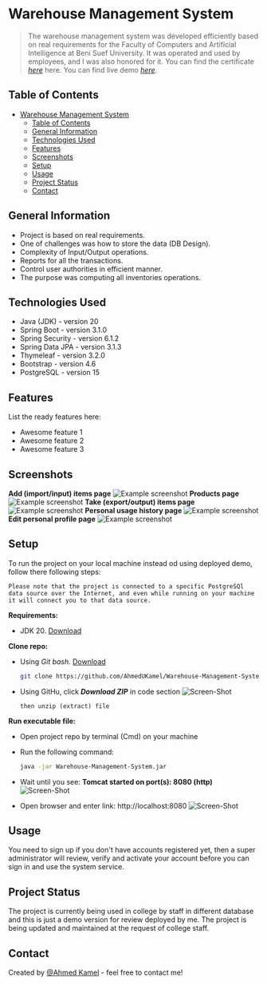 # Warehouse Management System

> The warehouse management system was developed efficiently based on real requirements for the Faculty of Computers and Artificial Intelligence at Beni Suef University. It was operated and used by employees, and I was also honored for it. You can find the certificate [_here_](https://drive.google.com/file/d/1hOsa_Oldt_3F0dqRW2heht0HDU-Zij_W/view?usp=drivesdk) here. You can find live demo [_here_](https://warehouse-management-system-demo.onrender.com).

## Table of Contents

- [Warehouse Management System](#warehouse-management-system)
  - [Table of Contents](#table-of-contents)
  - [General Information](#general-information)
  - [Technologies Used](#technologies-used)
  - [Features](#features)
  - [Screenshots](#screenshots)
  - [Setup](#setup)
  - [Usage](#usage)
  - [Project Status](#project-status)
  - [Contact](#contact)

## General Information

- Project is based on real requirements.
- One of challenges was how to store the data (DB Design).
- Complexity of Input/Output operations.
- Reports for all the transactions.
- Control user authorities in efficient manner.
- The purpose was computing all inventories operations.

## Technologies Used

- Java (JDK) - version 20
- Spring Boot - version 3.1.0
- Spring Security - version 6.1.2
- Spring Data JPA - version 3.1.3
- Thymeleaf - version 3.2.0
- Bootstrap - version 4.6
- PostgreSQL - version 15

## Features

List the ready features here:

- Awesome feature 1
- Awesome feature 2
- Awesome feature 3

## Screenshots

**Add (import/input) items page**
![Example screenshot](/images/1.png)
**Products page**
![Example screenshot](/images/2.png)
**Take (export/output) items page**
![Example screenshot](/images/3.png)
**Personal usage history page**
![Example screenshot](/images/4.png)
**Edit personal profile page**
![Example screenshot](/images/5.png)

## Setup

To run the project on your local machine instead od using deployed demo, follow there following steps:

`Please note that the project is connected to a specific PostgreSQl data source over the Internet, and even while running on your machine it will connect you to that data source.`

**Requirements:**

- JDK 20. [Download](https://www.oracle.com/java/technologies/downloads/)

**Clone repo:**

- Using _Git bash_. [Download](https://git-scm.com/downloads)

  ```bash
  git clone https://github.com/AhmedUKamel/Warehouse-Management-System
  ```

- Using GitHu, click **_Download ZIP_** in code section
  ![Screen-Shot](/images/6.png)

      then unzip (extract) file

**Run executable file:**

- Open project repo by terminal (Cmd) on your machine
- Run the following command:
  ```bash
  java -jar Warehouse-Management-System.jar
  ```
- Wait until you see: **Tomcat started on port(s): 8080 (http)**
  ![Screen-Shot](/images/7.png)

- Open browser and enter link: http://localhost:8080
  ![Screen-Shot](/images/8.png)

## Usage

You need to sign up if you don't have accounts registered yet, then a super administrator will review, verify and activate your account before you can sign in and use the system service.

## Project Status

The project is currently being used in college by staff in different database and this is just a demo version for review deployed by me. The project is being updated and maintained at the request of college staff.

## Contact

Created by [@Ahmed Kamel](mailto:ahmedukamel@outlook.com) - feel free to contact me!
